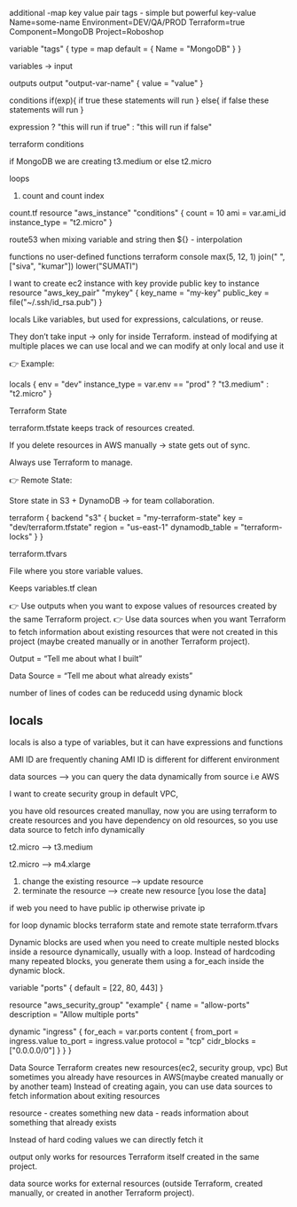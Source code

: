 additional
-map 
key value pair
tags - simple but powerful
key-value
Name=some-name
Environment=DEV/QA/PROD
Terraform=true
Component=MongoDB
Project=Roboshop

variable "tags" {
    type = map
    default = {
      Name = "MongoDB"
    }
}

variables -> input

outputs
output "output-var-name" {
    value = "value"
}

conditions
if(exp){
    if true these statements will run
}
else{
    if false these statements will run
}

expression ? "this will run if true" : "this will run if false"

terraform conditions

if MongoDB we are creating t3.medium or else t2.micro

loops
1. count and count index

count.tf
resource "aws_instance" "conditions" {
    count = 10
    ami = var.ami_id
    instance_type = "t2.micro"
}

route53
when mixing variable and string then ${} - interpolation

functions
no user-defined functions
terraform console 
max(5, 12, 1)
join(" ",["siva", "kumar"])
lower("SUMATI")

I want to create ec2 instance with key
provide public key to instance
resource "aws_key_pair" "mykey" {
  key_name   = "my-key"
  public_key = file("~/.ssh/id_rsa.pub")
}


locals
Like variables, but used for expressions, calculations, or reuse.

They don’t take input → only for inside Terraform.
instead of modifying at multiple places we can use local and we can modify at only local and use it

👉 Example:

locals {
  env           = "dev"
  instance_type = var.env == "prod" ? "t3.medium" : "t2.micro"
}

Terraform State

terraform.tfstate keeps track of resources created.

If you delete resources in AWS manually → state gets out of sync.

Always use Terraform to manage.

👉 Remote State:

Store state in S3 + DynamoDB → for team collaboration.

terraform {
  backend "s3" {
    bucket         = "my-terraform-state"
    key            = "dev/terraform.tfstate"
    region         = "us-east-1"
    dynamodb_table = "terraform-locks"
  }
}

terraform.tfvars

File where you store variable values.

Keeps variables.tf clean

👉 Use outputs when you want to expose values of resources created by the same Terraform project.
👉 Use data sources when you want Terraform to fetch information about existing resources that were not created in this project (maybe created manually or in another Terraform project).

Output = “Tell me about what I built”

Data Source = “Tell me about what already exists”

number of lines of codes can be reducedd using dynamic block



locals
------------
locals is also a type of variables, but it can have expressions and functions


AMI ID are frequently chaning
AMI ID is different for different environment

data sources --> you can query the data dynamically from source i.e AWS

I want to create security group in default VPC,

you have old resources created manullay, now you are using terraform to create resources and you have dependency on old resources, so you use data source to fetch info dynamically



t2.micro --> t3.medium

t2.micro --> m4.xlarge

1. change the existing resource --> update resource
2. terminate the resource --> create new resource [you lose the data]

if web you need to have public ip
otherwise private ip

for loop
dynamic blocks
terraform state and remote state
terraform.tfvars

Dynamic blocks are used when you need to create multiple nested blocks inside a resource dynamically, usually with a loop.
Instead of hardcoding many repeated blocks, you generate them using a for_each inside the dynamic block.

variable "ports" {
  default = [22, 80, 443]
}

resource "aws_security_group" "example" {
  name        = "allow-ports"
  description = "Allow multiple ports"

  dynamic "ingress" {
    for_each = var.ports
    content {
      from_port   = ingress.value
      to_port     = ingress.value
      protocol    = "tcp"
      cidr_blocks = ["0.0.0.0/0"]
    }
  }
}


Data Source
Terraform creates new resources(ec2, security group, vpc)
But sometimes you already have resources in AWS(maybe created manually or by another team)
Instead of creating again, you can use data sources to fetch information about exiting resources

resource - creates something new
data - reads information about something that already exists

Instead of hard coding values we can directly fetch it

output only works for resources Terraform itself created in the same project.

data source works for external resources (outside Terraform, created manually, or created in another Terraform project).